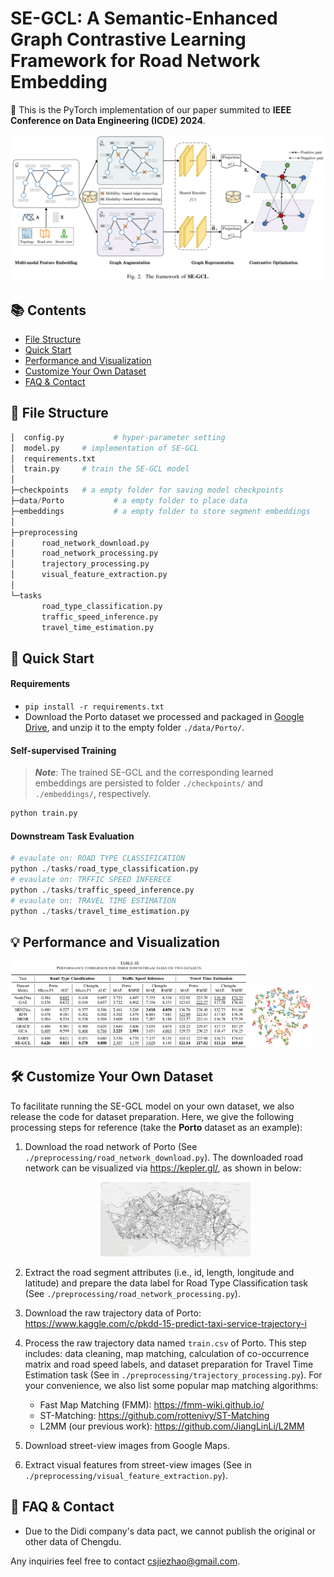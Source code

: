 # SE-GCL: A Semantic-Enhanced Graph Contrastive Learning Framework for Road Network Embedding

:triangular_flag_on_post: This is the PyTorch implementation of our paper summited to **IEEE Conference on Data Engineering (ICDE) 2024**.

<img src="./figs/se-gcl.png">

## 📚 Contents

- [File Structure](#-file-structure)
- [Quick Start](#-quick-start)
- [Performance and Visualization](#-performance-and-visualization)
- [Customize Your Own Dataset](#%EF%B8%8F-customize-your-own-dataset)
- [FAQ & Contact](#-faq--contact)



## 📁 File Structure

```python
│  config.py	       # hyper-parameter setting
│  model.py		# implementation of SE-GCL
│  requirements.txt
│  train.py		# train the SE-GCL model 
│
├─checkpoints 	# a empty folder for saving model checkpoints
├─data/Porto	       # a empty folder to place data
├─embeddings	       # a empty folder to store segment embeddings
│
├─preprocessing
│      road_network_download.py
│      road_network_processing.py
│      trajectory_processing.py
│      visual_feature_extraction.py
│
└─tasks
       road_type_classification.py
       traffic_speed_inference.py
       travel_time_estimation.py
```



## 📜 Quick Start

#### Requirements

- `pip install -r requirements.txt`
- Download the Porto dataset we processed and packaged in [Google Drive](https://drive.google.com/file/d/14yTivaV41gst0_k4ufHBHSV205tcRNqb/view?usp=drive_link), and unzip it to the empty folder `./data/Porto/`.

#### Self-supervised Training

> ***Note***: The trained SE-GCL and the corresponding learned embeddings are persisted to folder `./checkpoints/` and `./embeddings/`,  respectively.

```python
python train.py
```

#### Downstream Task Evaluation

```python
# evaulate on: ROAD TYPE CLASSIFICATION
python ./tasks/road_type_classification.py
# evaulate on: TRFFIC SPEED INFERECE
python ./tasks/traffic_speed_inference.py
# evaulate on: TRAVEL TIME ESTIMATION
python ./tasks/travel_time_estimation.py
```



## 💡 Performance and Visualization

<p float="left">
  <img src="./figs/results.png" width="75%" />
  <img src="./figs/vis.png" width="20%" /> 
</p>



## 🛠️ Customize Your Own Dataset

To facilitate running the SE-GCL model on your own dataset, we also release the code for dataset preparation. Here, we give the following processing steps for reference (take the **Porto** dataset as an example):

1. Download the road network of Porto (See `./preprocessing/road_network_download.py`). The downloaded road network can be visualized via <https://kepler.gl/>, as shown in below:
   <div align=center>
   <img src="./figs/porto_map.png" alt="Road network of Porto" width="50%" />
   </div>

2. Extract the road segment attributes (i.e., id, length, longitude and latitude) and  prepare the data label for Road Type Classification task (See `./preprocessing/road_network_processing.py`). 

3. Download the raw trajectory data of Porto: <https://www.kaggle.com/c/pkdd-15-predict-taxi-service-trajectory-i>

4. Process the raw trajectory data named `train.csv` of Porto. This step includes: data cleaning, map matching, calculation of co-occurrence matrix and road speed labels, and dataset preparation for Travel Time Estimation task (See in `./preprocessing/trajectory_processing.py`). For your convenience, we also list some popular map matching algorithms:

   - Fast Map Matching (FMM): <https://fmm-wiki.github.io/>
   - ST-Matching: <https://github.com/rottenivy/ST-Matching>
   - L2MM (our previous work): <https://github.com/JiangLinLi/L2MM>

5. Download street-view images from Google Maps.

6. Extract visual features from street-view images (See in `./preprocessing/visual_feature_extraction.py`). 



## 📌 FAQ & Contact

- Due to the Didi company's data pact, we cannot publish the original or other data of Chengdu.

Any inquiries feel free to contact <csjiezhao@gmail.com>.

